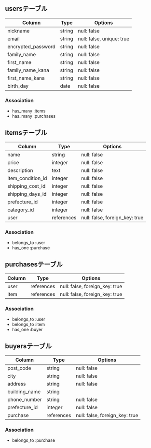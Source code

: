 ## usersテーブル

| Column	           | Type	  | Options                   |
| ------------------ | ------ | -----------------------  |
| nickname	         | string	| null: false               |
| email	             | string	| null: false, unique: true |
| encrypted_password | string	| null: false               |
| family_name	       | string	| null: false               |
| first_name	       | string	| null: false               |
| family_name_kana   | string	| null: false               |
| first_name_kana	   | string	| null: false               |
| birth_day	         | date	  | null: false               |

### Association
- has_many :items
- has_many :purchases




## itemsテーブル

| Column            | Type       | Options                        |
| ----------------- | ---------- | ------------------------------ |
| name              | string     | null: false                    |
| price	            | integer    | null: false                    |
| description	      | text       | null: false                    |
| item_condition_id | integer    | null: false                    |
| shipping_cost_id  | integer    | null: false                    |
| shipping_days_id  | integer    | null: false                    |
| prefecture_id	    | integer    | null: false                    |
| category_id	      | integer    | null: false                    |
| user              | references | null: false, foreign_key: true |

### Association
- belongs_to :user
- has_one :purchase




## purchasesテーブル

| Column | Type       | Options                        |
| ------ | ---------- | ------------------------------ |
| user   | references | null: false, foreign_key: true |
| item   | references | null: false, foreign_key: true |

### Association
- belongs_to :user
- belongs_to :item
- has_one :buyer




## buyersテーブル

| Column	      | Type	     | Options                        |
| ------------- | ---------- | -----------------------------  |
| post_code	    | string     | null: false                    |
| city	        | string     | null: false                    |
| address	      | string     | null: false                    |
| building_name	| string     |                                |
| phone_number	| string     | null: false                    |
| prefecture_id	| integer    | null: false                    |
| purchase      | references | null: false, foreign_key: true |

### Association
- belongs_to :purchase














